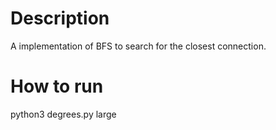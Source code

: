 # Description
A implementation of BFS to search for the closest connection. 

# How to run
python3 degrees.py large
